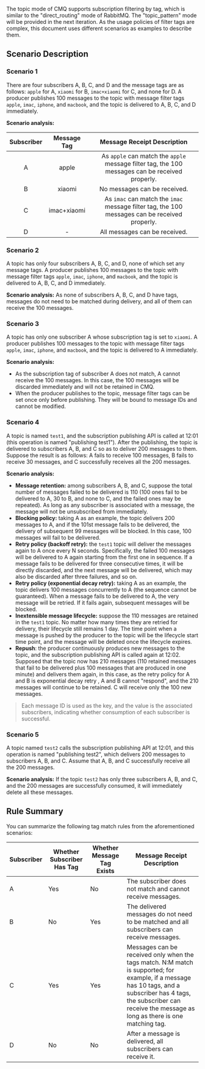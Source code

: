 The topic mode of CMQ supports subscription filtering by tag, which is similar to the "direct_routing" mode of RabbitMQ. The "topic_pattern" mode will be provided in the next iteration. As the usage policies of filter tags are complex, this document uses different scenarios as examples to describe them.

## Scenario Description
### Scenario 1
There are four subscribers A, B, C, and D and the message tags are as follows: `apple` for A, `xiaomi` for B, `imac+xiaomi` for C, and none for D.
A producer publishes 100 messages to the topic with message filter tags `apple`, `imac`, `iphone`, and `macbook`, and the topic is delivered to A, B, C, and D immediately.

**Scenario analysis:**

| Subscriber | Message Tag | Message Receipt Description |
|:---------:|:---------:|:---------:|
| A | apple | As `apple` can match the `apple` message filter tag, the 100 messages can be received properly. |
| B | xiaomi | No messages can be received. |
| C | imac+xiaomi | As `imac` can match the `imac` message filter tag, the 100 messages can be received properly. |
| D | - | All messages can be received. |







### Scenario 2
A topic has only four subscribers A, B, C, and D, none of which set any message tags.
A producer publishes 100 messages to the topic with message filter tags `apple`, `imac`, `iphone`, and `macbook`, and the topic is delivered to A, B, C, and D immediately.

**Scenario analysis:**
As none of subscribers A, B, C, and D have tags, messages do not need to be matched during delivery, and all of them can receive the 100 messages.


### Scenario 3
A topic has only one subscriber A whose subscription tag is set to `xiaomi`.
A producer publishes 100 messages to the topic with message filter tags `apple`, `imac`, `iphone`, and `macbook`, and the topic is delivered to A immediately.

**Scenario analysis:**
- As the subscription tag of subscriber A does not match, A cannot receive the 100 messages. In this case, the 100 messages will be discarded immediately and will not be retained in CMQ.
- When the producer publishes to the topic, message filter tags can be set once only before publishing. They will be bound to message IDs and cannot be modified.


### Scenario 4
A topic is named `test1`, and the subscription publishing API is called at 12:01 (this operation is named "publishing test1"). After the publishing, the topic is delivered to subscribers A, B, and C so as to deliver 200 messages to them.
Suppose the result is as follows: A fails to receive 100 messages, B fails to receive 30 messages, and C successfully receives all the 200 messages.

**Scenario analysis:**
- **Message retention:** among subscribers A, B, and C, suppose the total number of messages failed to be delivered is 110 (100 ones fail to be delivered to A, 30 to B, and none to C, and the failed ones may be repeated). As long as any subscriber is associated with a message, the message will not be unsubscribed from immediately.
- **Blocking policy:** taking A as an example, the topic delivers 200 messages to A, and if the 101st message fails to be delivered, the delivery of subsequent 99 messages will be blocked. In this case, 100 messages will fail to be delivered.
- **Retry policy (backoff retry):** the `test1` topic will deliver the messages again to A once every N seconds. Specifically, the failed 100 messages will be delivered to A again starting from the first one in sequence. If a message fails to be delivered for three consecutive times, it will be directly discarded, and the next message will be delivered, which may also be discarded after three failures, and so on.
- **Retry policy (exponential decay retry):** taking A as an example, the topic delivers 100 messages concurrently to A (the sequence cannot be guaranteed). When a message fails to be delivered to A, the very message will be retried. If it fails again, subsequent messages will be blocked.
- **Inextensible message lifecycle:** suppose the 110 messages are retained in the `test1` topic. No matter how many times they are retried for delivery, their lifecycle still remains 1 day. The time point when a message is pushed by the producer to the topic will be the lifecycle start time point, and the message will be deleted once the lifecycle expires.
- **Repush**: the producer continuously produces new messages to the topic, and the subscription publishing API is called again at 12:02. Supposed that the topic now has 210 messages (110 retained messages that fail to be delivered plus 100 messages that are produced in one minute) and delivers them again, in this case, as the retry policy for A and B is exponential decay retry , A and B cannot "respond", and the 210 messages will continue to be retained. C will receive only the 100 new messages.
>Each message ID is used as the key, and the value is the associated subscribers, indicating whether consumption of each subscriber is successful.





### Scenario 5
A topic named `test2` calls the subscription publishing API at 12:01, and this operation is named "publishing test2", which delivers 200 messages to subscribers A, B, and C.
Assume that A, B, and C successfully receive all the 200 messages.

**Scenario analysis:**
If the topic `test2` has only three subscribers A, B, and C, and the 200 messages are successfully consumed, it will immediately delete all these messages.


## Rule Summary
You can summarize the following tag match rules from the aforementioned scenarios:

| Subscriber | Whether Subscriber Has Tag | Whether Message Tag Exists | Message Receipt Description |
|---------|---------|---------|---------|
| A | Yes | No | The subscriber does not match and cannot receive messages. |
| B | No | Yes | The delivered messages do not need to be matched and all subscribers can receive messages. |
| C | Yes | Yes | Messages can be received only when the tags match. N:M match is supported; for example, if a message has 10 tags, and a subscriber has 4 tags, the subscriber can receive the message as long as there is one matching tag. |
| D | No | No | After a message is delivered, all subscribers can receive it. |


